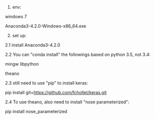 1. env:  

windows 7  

Anaconda3-4.2.0-Windows-x86_64.exe  

2. set up:  

2.1 install Anaconda3-4.2.0  

2.2 You can "conda install" the followings based on python 3.5, not 3.4:  

mingw libpython  

theano  

2.3 still need to use "pip" to install keras:  

pip install git+https://github.com/fchollet/keras.git  

2.4 To use theano, also need to install "nose parameterized":  

pip install nose_parameterized  

   
    

   
